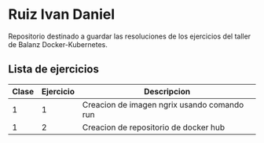 # Ruiz Ivan Daniel
Repositorio destinado a guardar las resoluciones de los ejercicios del taller de Balanz Docker-Kubernetes.

## Lista de ejercicios

| Clase | Ejercicio | Descripcion |
| ------ | ------ | ------ |
| 1 | 1 | Creacion de imagen ngrix usando comando run |
| 1 | 2 | Creacion de repositorio de docker hub |
